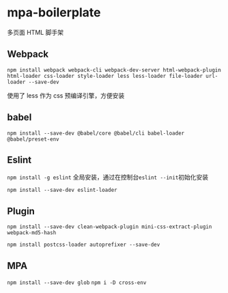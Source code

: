 # mpa-boilerplate

多页面 HTML 脚手架

## Webpack

`npm install webpack webpack-cli webpack-dev-server html-webpack-plugin html-loader css-loader style-loader less less-loader file-loader url-loader --save-dev`

使用了 less 作为 css 预编译引擎，方便安装

## babel

`npm install --save-dev @babel/core @babel/cli babel-loader @babel/preset-env`

## Eslint

`npm install -g eslint` 全局安装，通过在控制台`eslint --init`初始化安装

`npm install --save-dev eslint-loader`

## Plugin

`npm install --save-dev clean-webpack-plugin mini-css-extract-plugin webpack-md5-hash`

`npm install postcss-loader autoprefixer --save-dev`

## MPA

`npm install --save-dev glob` `npm i -D cross-env`
